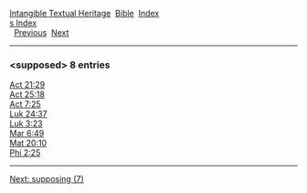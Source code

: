 [Intangible Textual Heritage](../../index)  [Bible](../index) 
[Index](index)   
[s Index](_s_)  
  [Previous](c11147)  [Next](c11149) 

------------------------------------------------------------------------

### &lt;supposed&gt; 8 entries

[Act 21:29](../kjv/act021.htm#029)  
[Act 25:18](../kjv/act025.htm#018)  
[Act 7:25](../kjv/act007.htm#025)  
[Luk 24:37](../kjv/luk024.htm#037)  
[Luk 3:23](../kjv/luk003.htm#023)  
[Mar 6:49](../kjv/mar006.htm#049)  
[Mat 20:10](../kjv/mat020.htm#010)  
[Phi 2:25](../kjv/phi002.htm#025)  

------------------------------------------------------------------------

[Next: supposing (7)](c11149)
